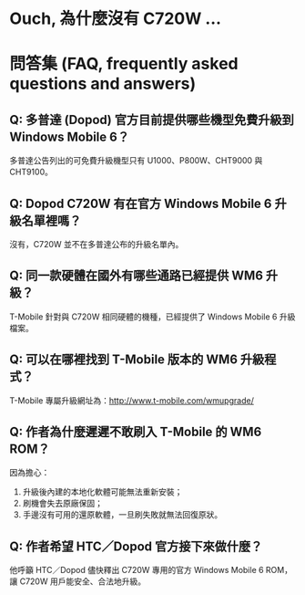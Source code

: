 # Ouch, 為什麼沒有 C720W …

# 問答集 (FAQ, frequently asked questions and answers)

## Q: 多普達 (Dopod) 官方目前提供哪些機型免費升級到 Windows Mobile 6？
多普達公告列出的可免費升級機型只有 U1000、P800W、CHT9000 與 CHT9100。

## Q: Dopod C720W 有在官方 Windows Mobile 6 升級名單裡嗎？
沒有，C720W 並不在多普達公布的升級名單內。

## Q: 同一款硬體在國外有哪些通路已經提供 WM6 升級？
T-Mobile 針對與 C720W 相同硬體的機種，已經提供了 Windows Mobile 6 升級檔案。

## Q: 可以在哪裡找到 T-Mobile 版本的 WM6 升級程式？
T-Mobile 專屬升級網址為：http://www.t-mobile.com/wmupgrade/

## Q: 作者為什麼遲遲不敢刷入 T-Mobile 的 WM6 ROM？
因為擔心：  
1. 升級後內建的本地化軟體可能無法重新安裝；  
2. 刷機會失去原廠保固；  
3. 手邊沒有可用的還原軟體，一旦刷失敗就無法回復原狀。

## Q: 作者希望 HTC／Dopod 官方接下來做什麼？
他呼籲 HTC／Dopod 儘快釋出 C720W 專用的官方 Windows Mobile 6 ROM，讓 C720W 用戶能安全、合法地升級。